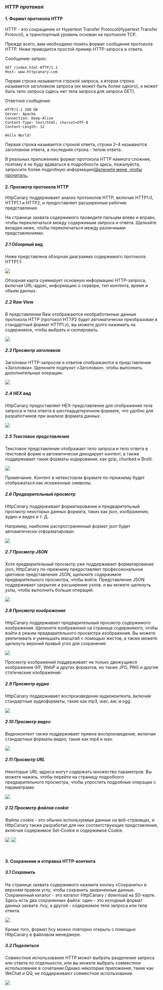 ### HTTP протокол

#### 1. Формат протокола HTTP

HTTP - это сокращение от Hypertext Transfer Protocol(Hypertext Transfer Protocol), а транспортный уровень основан на протоколе TCP.

Прежде всего, вам необходимо понять формат сообщения протокола HTTP. Ниже приводится простой пример HTTP-запроса и ответа.

Сообщение-запрос:
```
GET /index.html HTTP/1.1
Host: www.httpcanary.com
```
Первая строка называется строкой запроса, а вторая строка называется заголовком запроса (их может быть более одного), и может быть тело запроса (здесь нет тела запроса для запроса GET).

Ответное сообщение:
```
HTTP/1.1 200 OK
Server: Apache
Connection: Keep-Alive
Content-Type: text/html; charset=UTF-8
Content-Length: 12

Hello World!
```
Первая строка называется строкой ответа, строки 2–4 называются заголовком ответа, а последняя строка - телом ответа.

В реальных приложениях формат протокола HTTP намного сложнее, поэтому я не буду вдаваться в подробности здесь, пожалуйста, запросите более подробную информацию[Щелкните меня, чтобы прочитать](https://developer.mozilla.org/en-US/docs/Web/HTTP/Overview)。

#### 2. Просмотр протокола HTTP

HttpCanary поддерживает анализ протоколов HTTP, включая HTTP1.0, HTTP1.1 и HTTP2, и предоставляет расширенные рабочие представления.

На странице захвата содержимого проведите пальцем влево и вправо, чтобы переключаться между содержимым запроса и ответа. Щелкайте вкладки ниже, чтобы переключаться между различными представлениями.

##### 2.1 Обзорный вид

Ниже представлена ​​обзорная диаграмма содержимого протокола HTTP1.1:

![](/assets/http_overview.png)

Обзорная карта суммирует основную информацию HTTP-запроса, включая URL-адрес, информацию о сервере, тип контента, время и объем данных.

##### 2.2 Raw View

В представлении Raw отображаются необработанные данные протокола HTTP (протокол HTTP2 будет автоматически преобразован в стандартный формат HTTP1.x), вы можете долго нажимать на содержимое, чтобы выбрать и скопировать.

![](/assets/http_raw.png)

##### 2.3 Просмотр заголовков

Заголовки HTTP-запросов и ответов отображаются в представлении «Заголовки». Щелкните подпункт «Заголовки», чтобы выполнить дополнительные операции.

![](/assets/http_headers.png)

##### 2.4 HEX вид

HttpCanary предоставляет HEX-представление для отображения тела запроса и тела ответа в шестнадцатеричном формате, что удобно для разработчиков при анализе формата данных.

![](/assets/http_hex.png)

##### 2.5 Текстовое представление

Текстовое представление отображает тело запроса и тело ответа в текстовой форме и автоматически декодирует контент, а также поддерживает такие форматы кодирования, как gzip, chunked и Brotli.

![](/assets/http_text.png)

Примечание. Контент в нетекстовом формате по-прежнему будет отображаться как искаженные символы.

##### 2.6 Предварительный просмотр

HttpCanary поддерживает форматирование и предварительный просмотр некоторых данных формата, таких как json, изображения, аудио и видео и т. Д.

Например, наиболее распространенный формат json будет автоматически отформатирован:

![](/assets/http_preview.png)

##### 2.7 Просмотр JSON

Хотя предварительный просмотр уже поддерживает форматирование json, HttpCanary по-прежнему предоставляет профессиональное цветовое представление JSON, щелкните содержимое предварительного просмотра, чтобы войти. Представление JSON поддерживает закрытие и расширение узлов, и вы можете щелкнуть узлы, чтобы выполнить больше операций.

![](/assets/http_json.png)

##### 2.8 Просмотр изображения

HttpCanary поддерживает предварительный просмотр содержимого изображения. Щелкните изображение на странице содержимого, чтобы войти в режим предварительного просмотра изображения. Вы можете увеличивать и уменьшать масштаб с помощью жестов, а также можете щелкнуть верхний правый угол для сохранения.

![](/assets/http_image.png)

Просмотр изображений поддерживает не только движущиеся изображения GIF, WebP и других форматов, но также JPG, PNG и другие статические изображения.

##### 2.9 Просмотр аудио

HttpCanary поддерживает воспроизведение аудиоконтента, включая стандартные аудиоформаты, такие как mp3, wav, aac и ogg.

![](/assets/http_audio.png)

##### 2.10 Просмотр видео

Видеоконтент также поддерживает прямое воспроизведение, включая стандартные форматы видео, такие как mp4 и wav.

![](/assets/http_video.png)

##### 2.11 Просмотр URL

Некоторые URL-адреса могут содержать множество параметров. Вы можете нажать, чтобы перейти на страницу подробного предварительного просмотра, чтобы упростить подробные операции с параметрами.

![](/assets/http_url.png)

##### 2.12 Просмотр файлов cookie

Файлы cookie - это обычно используемые данные на веб-страницах, и HttpCanary также разработал для них соответствующие представления, включая содержимое Set-Cookie и содержимое Cookie.

![](/assets/http_set-cookie.png)
![](/assets/http_cookie.png)

<br>

#### 3. Сохранение и отправка HTTP-контента

##### 3.1 Сохранить

На странице захвата содержимого нажмите кнопку «Сохранить» в верхнем правом углу, чтобы сохранить захваченные данные. Сохраненный каталог - это каталог HttpCanary / download на SD-карте. Здесь есть два сохраненных файла: один - это исходный формат данных захвата .hcy, а другой - содержимое тела запроса или тела ответа.

![](/assets/http_save.png)

Кроме того, формат hcy можно повторно открыть с помощью HttpCanary в файловом менеджере.

##### 3.2 Поделиться

Совместное использование HTTP может выбрать разделение запроса или ответа по отдельности, или вы можете выбрать совместное использование в сочетании.Однако некоторые приложения, такие как WeChat и QQ, не поддерживают совместное использование.

![](/assets/http_share.png)




